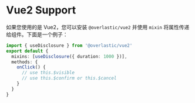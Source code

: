 # Vue2 Support

如果您使用的是 Vue2，您可以安装 `@overlastic/vue2` 并使用 `mixin` 将属性传递给组件。下面是一个例子：

```ts
import { useDisclosure } from '@overlastic/vue2'
export default {
  mixins: [useDisclosure({ duration: 1000 })],
  methods: {
    onClick() {
      // use this.$visible
      // use this.$confirm or this.$cancel
    }
  }
}
```

